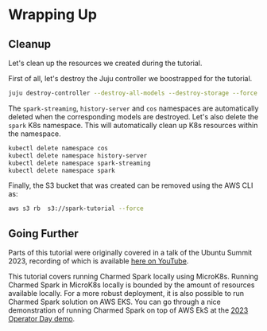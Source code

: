 # Wrapping Up

## Cleanup

Let's clean up the resources we created during the tutorial.

First of all, let's destroy the Juju controller we boostrapped for the tutorial.

```bash
juju destroy-controller --destroy-all-models --destroy-storage --force spark-tutorial
```

The `spark-streaming`, `history-server` and `cos` namespaces are automatically deleted when the corresponding models are destroyed. Let's also delete the `spark` K8s namespace. This will automatically clean up K8s resources within the namespace.

```bash
kubectl delete namespace cos
kubectl delete namespace history-server
kubectl delete namespace spark-streaming
kubectl delete namespace spark
```

Finally, the S3 bucket that was created can be removed using the AWS CLI as:

```bash
aws s3 rb  s3://spark-tutorial --force
```


## Going Further

Parts of this tutorial were originally covered in a talk of the Ubuntu Summit 2023, recording of which is available [here on YouTube](https://www.youtube.com/watch?v=nu1ll7VRqbI).

This tutorial covers running Charmed Spark locally using MicroK8s. Running Charmed Spark in MicroK8s locally is bounded by the amount of resources available locally. For a more robust deployment, it is also possible to run Charmed Spark solution on AWS EKS. You can go through a nice demonstration of running Charmed Spark on top of AWS EkS at the [2023 Operator Day demo](https://github.com/deusebio/operator-day-2023-charmed-spark).
